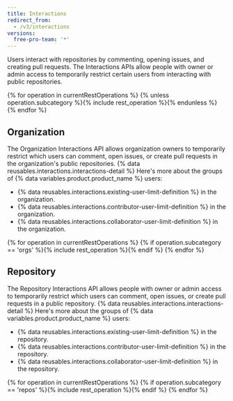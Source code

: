 ```yaml
---
title: Interactions
redirect_from:
  - /v3/interactions
versions:
  free-pro-team: '*'
---
```


Users interact with repositories by commenting, opening issues, and creating pull requests. The Interactions APIs allow people with owner or admin access to temporarily restrict certain users from interacting with public repositories.

{% for operation in currentRestOperations %}
  {% unless operation.subcategory %}{% include rest_operation %}{% endunless %}
{% endfor %}

## Organization

The Organization Interactions API allows organization owners to temporarily restrict which users can comment, open issues, or create pull requests in the organization's public repositories. {% data reusables.interactions.interactions-detail %} Here's more about the groups of {% data variables.product.product_name %} users:

* {% data reusables.interactions.existing-user-limit-definition %} in the organization.
* {% data reusables.interactions.contributor-user-limit-definition %} in the organization.
* {% data reusables.interactions.collaborator-user-limit-definition %} in the organization.

{% for operation in currentRestOperations %}
  {% if operation.subcategory == 'orgs' %}{% include rest_operation %}{% endif %}
{% endfor %}

## Repository

The Repository Interactions API allows people with owner or admin access to temporarily restrict which users can comment, open issues, or create pull requests in a public repository. {% data reusables.interactions.interactions-detail %} Here's more about the groups of {% data variables.product.product_name %} users:

* {% data reusables.interactions.existing-user-limit-definition %} in the repository.
* {% data reusables.interactions.contributor-user-limit-definition %} in the repository.
* {% data reusables.interactions.collaborator-user-limit-definition %} in the repository.

{% for operation in currentRestOperations %}
  {% if operation.subcategory == 'repos' %}{% include rest_operation %}{% endif %}
{% endfor %}

